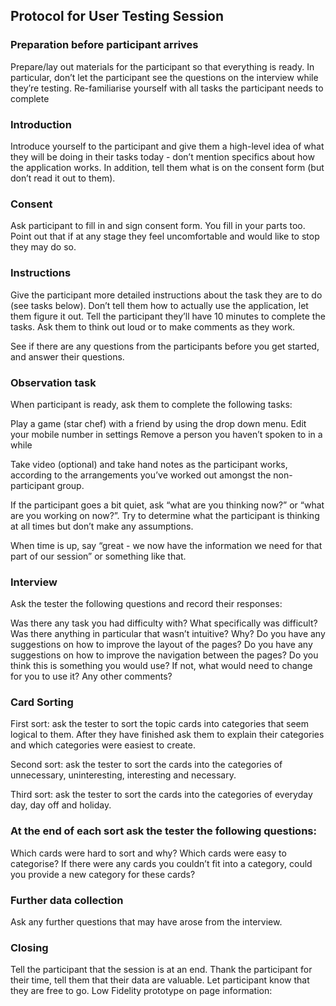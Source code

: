 ## Protocol for User Testing Session  

### Preparation before participant arrives  
Prepare/lay out materials for the participant so that everything is ready. In particular, don’t let the participant see the questions on the interview while they’re testing. Re-familiarise yourself with all tasks the participant needs to complete


### Introduction
Introduce yourself to the participant and give them a high-level idea of what they will be doing in their tasks today - don’t mention specifics about how the application works. In addition, tell them what is on the consent form (but don’t read it out to them).

### Consent
Ask participant to fill in and sign consent form. You fill in your parts too. Point out that if at any stage they feel uncomfortable and would like to stop they may do so.

### Instructions
Give the participant more detailed instructions about the task they are to do (see tasks below). Don’t tell them how to actually use the application, let them figure it out. Tell the participant they’ll have 10 minutes to complete the tasks.  Ask them to think out loud or to make comments as they work.

See if there are any questions from the participants before you get started, and answer their questions.

### Observation task
When participant is ready, ask them to complete the following tasks:

Play a game (star chef) with a friend by using the drop down menu.
Edit your mobile number in settings
Remove a person you haven’t spoken to in a while

Take video (optional) and take hand notes as the participant works, according to the arrangements
you’ve worked out amongst the non-participant group.

If the participant goes a bit quiet, ask “what are you thinking now?” or “what are you working on now?”. Try to determine what the participant is thinking at all times but don’t make any assumptions.

When time is up, say “great - we now have the information we need for that part of our session” or something like that.

### Interview
Ask the tester the following questions and record their responses:

Was there any task you had difficulty with? What specifically was difficult?
Was there anything in particular that wasn’t intuitive? Why?
Do you have any suggestions on how to improve the layout of the pages?
Do you have any suggestions on how to improve the navigation between the pages?
Do you think this is something you would use? If not, what would need to change for you to use it?
Any other comments?

### Card Sorting
First sort: ask the tester to sort the topic cards into categories that seem logical to them. After they have finished ask them to explain their categories and which categories were easiest to create.

Second sort: ask the tester to sort the cards into the categories of unnecessary, uninteresting, interesting and necessary.

Third sort: ask the tester to sort the cards into the categories of everyday day, day off and holiday.

### At the end of each sort ask the tester the following questions:
Which cards were hard to sort and why?
Which cards were easy to categorise?
If there were any cards you couldn’t fit into a category, could you provide a new category for these cards?

### Further data collection
Ask any further questions that may have arose from the interview.

### Closing
Tell the participant that the session is at an end. Thank the participant for their time, tell them that their data are valuable. Let participant know that they are free to go.
Low Fidelity prototype on page information: 


